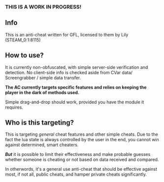### THIS IS A WORK IN PROGRESS!

## Info
This is an anti-cheat written for GFL, licensed to them by Lily (STEAM_0:1:8115)

## How to use?

It is currently non-obfuscated, with simple server-side verification and detection. No client-side info is checked aside from CVar data/ Screengrabber / simple data transfer.

**The AC currently targets specific features and relies on keeping the player in the dark of methods used.**

Simple drag-and-drop should work, provided you have the module it requires.

## Who is this targeting?

This is targeting *general* cheat features and other simple cheats. 
Due to the fact the lua state is always controlled by the user in the end, you cannot win against determined, smart cheaters.

***But*** it is possible to limit their effectiveness and make probable guesses whether someone is cheating or not based on data received and compared.

In otherwords, it's a general use anti-cheat that should be effective against most, if not all, public cheats, and hamper private cheats significantly.